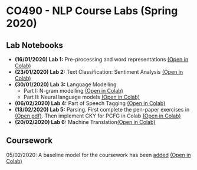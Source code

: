 # CO490 - NLP Course Labs (Spring 2020)

## Lab Notebooks

 - **(16/01/2020) Lab 1:** Pre-processing and word representations [(Open in Colab)](https://colab.research.google.com/github/ImperialNLP/NLPLabs/blob/master/lab01/preprocessing_and_embeddings.ipynb)
 - **(23/01/2020) Lab 2:** Text Classification: Sentiment Analysis [(Open in Colab)](https://colab.research.google.com/github/ImperialNLP/NLPLabs/blob/master/lab02/sentiment_classification.ipynb)
 - **(30/01/2020) Lab 3:** Language Modelling
   - Part I: N-gram modelling [(Open in Colab)](https://colab.research.google.com/github/ImperialNLP/NLPLabs/blob/master/lab03/ngram_lm.ipynb)
   - Part II: Neural language models [(Open in Colab)](https://colab.research.google.com/github/ImperialNLP/NLPLabs/blob/master/lab03/neural_lm.ipynb)
 - **(06/02/2020) Lab 4:** Part of Speech Tagging [(Open in Colab)](https://colab.research.google.com/github/ImperialNLP/NLPLabs/blob/master/lab04/POStagging.ipynb)
 - **(13/02/2020) Lab 5:** Parsing. First complete the pen-paper exercises in [(Open pdf)](https://github.com/ImperialNLP/NLPLabs/blob/master/lab05/lab05_ParsingLab_Questions.pdf). Then implement CKY for PCFG in Colab [(Open in Colab)](https://colab.research.google.com/github/ImperialNLP/NLPLabs/blob/master/lab05/lab05_CKY_for_PCFG.ipynb)
 - **(20/02/2020) Lab 6:** Machine Translation[(Open in Colab)](https://colab.research.google.com/github/ImperialNLP/NLPLabs/blob/master/lab06/machine_translation.ipynb)

## Coursework

05/02/2020: A baseline model for the coursework has been [added](/coursework/baseline.ipynb) [(Open in Colab)](https://colab.research.google.com/github/ImperialNLP/NLPLabs/blob/master/coursework/baseline.ipynb)

